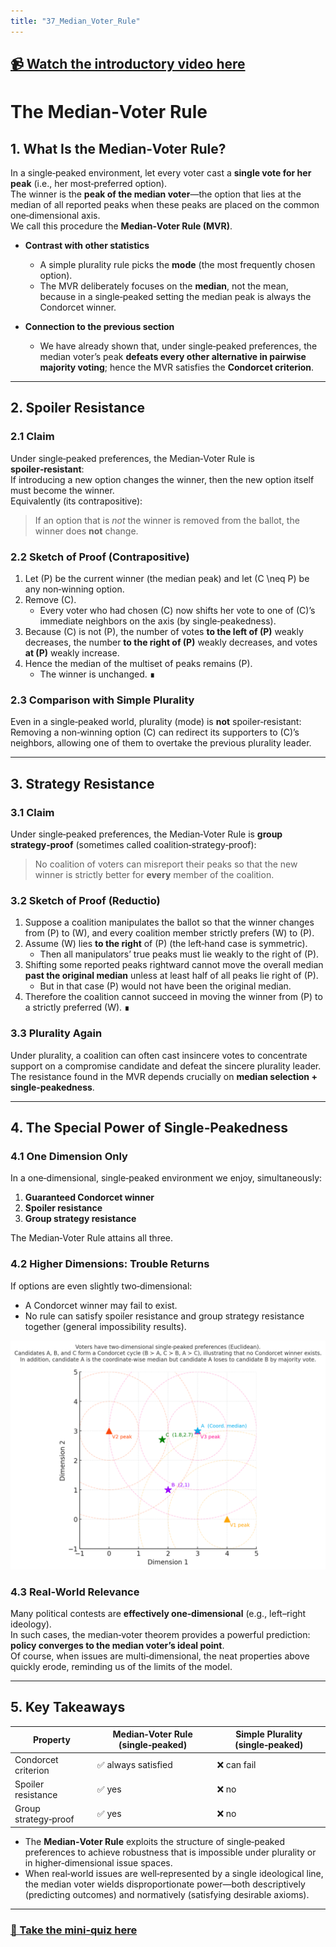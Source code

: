 ```yaml
---
title: "37_Median_Voter_Rule"
---
```


## [📹 Watch the introductory video here](https://wsdmoodle.waseda.jp/mod/quiz/view.php?id=5169784)
# The Median‐Voter Rule

## 1. What Is the Median‑Voter Rule?

In a single‑peaked environment, let every voter cast a **single vote for her peak** (i.e., her most‑preferred option).  
The winner is the **peak of the median voter**—the option that lies at the median of all reported peaks when these peaks are placed on the common one‑dimensional axis.  
We call this procedure the **Median‑Voter Rule (MVR)**.

* **Contrast with other statistics**  
  * A simple plurality rule picks the **mode** (the most frequently chosen option).  
  * The MVR deliberately focuses on the **median**, not the mean, because in a single‑peaked setting the median peak is always the Condorcet winner.

* **Connection to the previous section**  
  * We have already shown that, under single‑peaked preferences, the median voter’s peak **defeats every other alternative in pairwise majority voting**; hence the MVR satisfies the **Condorcet criterion**.

---

## 2. Spoiler Resistance

### 2.1 Claim

Under single‑peaked preferences, the Median‑Voter Rule is **spoiler‑resistant**:  
If introducing a new option changes the winner, then the new option itself must become the winner.  
Equivalently (its contrapositive):

> If an option that is *not* the winner is removed from the ballot, the winner does **not** change.

### 2.2 Sketch of Proof (Contrapositive)

1. Let \(P\) be the current winner (the median peak) and let \(C \neq P\) be any non‑winning option.  
2. Remove \(C\).  
   * Every voter who had chosen \(C\) now shifts her vote to one of \(C\)’s immediate neighbors on the axis (by single‑peakedness).  
3. Because \(C\) is not \(P\), the number of votes **to the left of \(P\)** weakly decreases, the number **to the right of \(P\)** weakly decreases, and votes **at \(P\)** weakly increase.  
4. Hence the median of the multiset of peaks remains \(P\).  
   * The winner is unchanged. ∎

### 2.3 Comparison with Simple Plurality

Even in a single‑peaked world, plurality (mode) is **not** spoiler‑resistant:  
Removing a non‑winning option \(C\) can redirect its supporters to \(C\)’s neighbors, allowing one of them to overtake the previous plurality leader.

---

## 3. Strategy Resistance

### 3.1 Claim

Under single‑peaked preferences, the Median‑Voter Rule is **group strategy‑proof** (sometimes called coalition‑strategy‑proof):

> No coalition of voters can misreport their peaks so that the new winner is strictly better for **every** member of the coalition.

### 3.2 Sketch of Proof (Reductio)

1. Suppose a coalition manipulates the ballot so that the winner changes from \(P\) to \(W\), and every coalition member strictly prefers \(W\) to \(P\).  
2. Assume \(W\) lies **to the right** of \(P\) (the left‑hand case is symmetric).  
   * Then all manipulators’ true peaks must lie weakly to the right of \(P\).  
3. Shifting some reported peaks rightward cannot move the overall median **past the original median** unless at least half of all peaks lie right of \(P\).  
   * But in that case \(P\) would not have been the original median.  
4. Therefore the coalition cannot succeed in moving the winner from \(P\) to a strictly preferred \(W\). ∎

### 3.3 Plurality Again

Under plurality, a coalition can often cast insincere votes to concentrate support on a compromise candidate and defeat the sincere plurality leader.  
The resistance found in the MVR depends crucially on **median selection + single‑peakedness**.

---

## 4. The Special Power of Single‑Peakedness

### 4.1 One Dimension Only

In a one‑dimensional, single‑peaked environment we enjoy, simultaneously:

1. **Guaranteed Condorcet winner**  
2. **Spoiler resistance**  
3. **Group strategy resistance**

The Median‑Voter Rule attains all three.

### 4.2 Higher Dimensions: Trouble Returns

If options are even slightly two‑dimensional:

* A Condorcet winner may fail to exist.  
* No rule can satisfy spoiler resistance and group strategy resistance together (general impossibility results).

![Figure](assets/images/multi.png)


### 4.3 Real‑World Relevance

Many political contests are **effectively one‑dimensional** (e.g., left–right ideology).  
In such cases, the median‑voter theorem provides a powerful prediction: **policy converges to the median voter’s ideal point**.  
Of course, when issues are multi‑dimensional, the neat properties above quickly erode, reminding us of the limits of the model.

---

## 5. Key Takeaways

| Property | Median‑Voter Rule (single‑peaked) | Simple Plurality (single‑peaked) |
|----------|----------------------------------|----------------------------------|
| Condorcet criterion | ✅ always satisfied | ❌ can fail |
| Spoiler resistance  | ✅ yes | ❌ no |
| Group strategy‑proof| ✅ yes | ❌ no |

* The **Median‑Voter Rule** exploits the structure of single‑peaked preferences to achieve robustness that is impossible under plurality or in higher‑dimensional issue spaces.
* When real‑world issues are well‑represented by a single ideological line, the median voter wields disproportionate power—both descriptively (predicting outcomes) and normatively (satisfying desirable axioms).

---
### [📝 Take the mini-quiz here](https://wsdmoodle.waseda.jp/mod/quiz/view.php?id=5169784)

